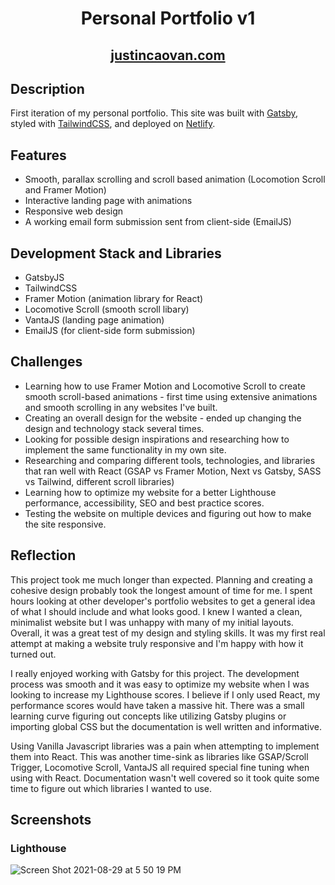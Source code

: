 <h1 align="center">
  Personal Portfolio v1
</h1>

<h2 align="center">
  <a href='https://justincaovan.com/'>justincaovan.com </a>
</h2>

## Description
First iteration of my personal portfolio. This site was built with <a href='https://www.gatsbyjs.com/'>Gatsby</a>, styled with <a href='https://tailwindcss.com/'>TailwindCSS</a>, and deployed on <a href='https://www.netlify.com/'>Netlify</a>.

<!-- ## Initial Thought Process/Project Goals
I wanted to use this project to not only display my projects and current skills as a frontend developer, but also to capitalize on the opportunity to implement new tools. During the planning process, I had general ideas of how I wanted the site to run and look but very little knowledge on how to build it. I knew I wanted:

* A fast, single page static website
* A standout hero page - possibly something interactive or animated
* Smooth, parrallax scrolling and scroll-based animations
* A minimal design with clean typography and a generous amount of white space -->

## Features
* Smooth, parallax scrolling and scroll based animation (Locomotion Scroll and Framer Motion)
* Interactive landing page with animations
* Responsive web design
* A working email form submission sent from client-side (EmailJS)

## Development Stack and Libraries
<!-- After much research, I chose to use Gatsby as my frontend framework because of how it precomputes all of the state in an application, resulting in fast web performance. I initially started off using Sass for styling but the found the development process to be slow so I switched to the utility classes of TailwindCSS. For smooth scrolling and scroll-based animations, I found Locomotive.js (smooth scrolling) and Framer Motion (animation library for React) to work the best. -->
* GatsbyJS
* TailwindCSS 
* Framer Motion (animation library for React)
* Locomotive Scroll (smooth scroll libary)
* VantaJS (landing page animation)
* EmailJS (for client-side form submission)

## Challenges
* Learning how to use Framer Motion and Locomotive Scroll to create smooth scroll-based animations - first time using extensive animations and smooth scrolling in any websites I've built.
* Creating an overall design for the website - ended up changing the design and technology stack several times.
* Looking for possible design inspirations and researching how to implement the same functionality in my own site.
* Researching and comparing different tools, technologies, and libraries that ran well with React (GSAP vs Framer Motion, Next vs Gatsby, SASS vs Tailwind, different scroll libraries)
* Learning how to optimize my website for a better Lighthouse performance, accessibility, SEO and best practice scores.
* Testing the website on multiple devices and figuring out how to make the site responsive.

## Reflection
This project took me much longer than expected. Planning and creating a cohesive design probably took the longest amount of time for me. I spent hours looking at other developer's portfolio websites to get a general idea of what I should include and what looks good. I knew I wanted a clean, minimalist website but I was unhappy with many of my initial layouts. Overall, it was a great test of my design and styling skills. It was my first real attempt at making a website truly responsive and I'm happy with how it turned out.  
  
I really enjoyed working with Gatsby for this project. The development process was smooth and it was easy to optimize my website when I was looking to increase my Lighthouse scores. I believe if I only used React, my performance scores would have taken a massive hit. There was a small learning curve figuring out concepts like utilizing Gatsby plugins or importing global CSS but the documentation is well written and informative.  
  
Using Vanilla Javascript libraries was a pain when attempting to implement them into React. This was another time-sink as libraries like GSAP/Scroll Trigger, Locomotive Scroll, VantaJS all required special fine tuning when using with React. Documentation wasn't well covered so it took quite some time to figure out which libraries I wanted to use. 

## Screenshots

### Lighthouse 
![Screen Shot 2021-08-29 at 5 50 19 PM](https://user-images.githubusercontent.com/61437879/131418365-42fcebd3-61b0-41da-9b81-23090a8cf7f8.png)

